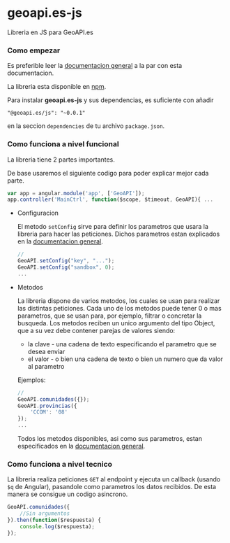 # geoapi.es-js
Libreria en JS para GeoAPI.es

### Como empezar

Es preferible leer la [documentacion general](https://github.com/GeoAPI-es/geoapi.es-docs) a la par con esta documentacion.

La libreria esta disponible en [npm](https://npmjs.org/).

Para instalar <b>geoapi.es-js</b> y sus dependencias, es suficiente con añadir

    "@geoapi.es/js": "~0.0.1"

en la seccion `dependencies` de tu archivo `package.json`.

### Como funciona a nivel funcional

La libreria tiene 2 partes importantes.

De base usaremos el siguiente codigo para poder explicar mejor cada parte.

```javascript
var app = angular.module('app', ['GeoAPI']);
app.controller('MainCtrl', function($scope, $timeout, GeoAPI){ ...
```

* Configuracion

    El metodo `setConfig` sirve para definir los parametros que usara la libreria para hacer las
    peticiones. Dichos parametros estan explicados en la [documentacion general](https://github.com/GeoAPI-es/geoapi.es-docs).

    ```javascript
    //
    GeoAPI.setConfig("key", "...");
    GeoAPI.setConfig("sandbox", 0);
    ...
    ```

* Metodos

    La libreria dispone de varios metodos, los cuales se usan para realizar las distintas peticiones. Cada uno de los metodos puede tener 0 o mas parametros, que se usan para,
    por ejemplo, filtrar o concretar la busqueda. Los metodos reciben un unico argumento del
    tipo Object, que a su vez debe contener parejas de valores siendo:

    * la clave - una cadena de texto especificando el parametro que se desea enviar
    * el valor - o bien una cadena de texto o bien un numero que da valor al parametro

    Ejemplos:

    ```javascript
    //
    GeoAPI.comunidades({});
    GeoAPI.provincias({
        'CCOM': '08'
    });
    ...
    ```

    Todos los metodos disponibles, asi como sus parametros, estan especificados en la [documentacion general](https://github.com/GeoAPI-es/geoapi.es-docs).

### Como funciona a nivel tecnico

La libreria realiza peticiones `GET` al endpoint y ejecuta un callback (usando `$q` de Angular),
pasandole como parametros los datos recibidos. De esta manera se consigue un codigo asincrono.

```javascript
GeoAPI.comunidades({
    //Sin argumentos
}).then(function($respuesta) {
    console.log($respuesta);
});
```
